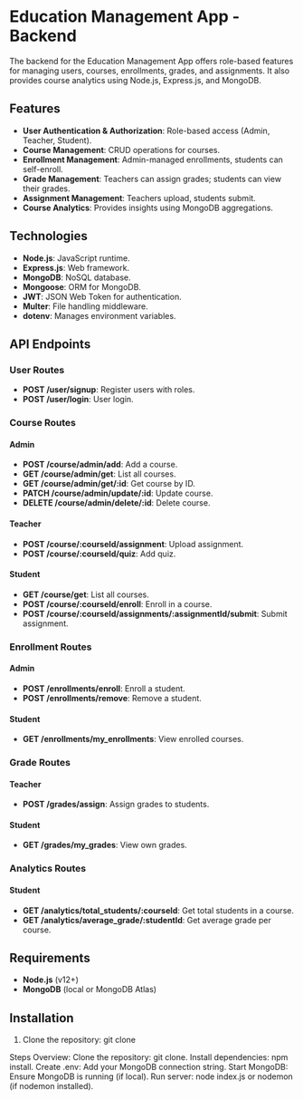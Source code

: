 # Education Management App - Backend

The backend for the Education Management App offers role-based features for managing users, courses, enrollments, grades, and assignments. It also provides course analytics using Node.js, Express.js, and MongoDB.

## Features

- **User Authentication & Authorization**: Role-based access (Admin, Teacher, Student).
- **Course Management**: CRUD operations for courses.
- **Enrollment Management**: Admin-managed enrollments, students can self-enroll.
- **Grade Management**: Teachers can assign grades; students can view their grades.
- **Assignment Management**: Teachers upload, students submit.
- **Course Analytics**: Provides insights using MongoDB aggregations.

## Technologies

- **Node.js**: JavaScript runtime.
- **Express.js**: Web framework.
- **MongoDB**: NoSQL database.
- **Mongoose**: ORM for MongoDB.
- **JWT**: JSON Web Token for authentication.
- **Multer**: File handling middleware.
- **dotenv**: Manages environment variables.

## API Endpoints

### User Routes

- **POST /user/signup**: Register users with roles.
- **POST /user/login**: User login.

### Course Routes

#### Admin
- **POST /course/admin/add**: Add a course.
- **GET /course/admin/get**: List all courses.
- **GET /course/admin/get/:id**: Get course by ID.
- **PATCH /course/admin/update/:id**: Update course.
- **DELETE /course/admin/delete/:id**: Delete course.

#### Teacher
- **POST /course/:courseId/assignment**: Upload assignment.
- **POST /course/:courseId/quiz**: Add quiz.

#### Student
- **GET /course/get**: List all courses.
- **POST /course/:courseId/enroll**: Enroll in a course.
- **POST /course/:courseId/assignments/:assignmentId/submit**: Submit assignment.

### Enrollment Routes

#### Admin
- **POST /enrollments/enroll**: Enroll a student.
- **POST /enrollments/remove**: Remove a student.

#### Student
- **GET /enrollments/my_enrollments**: View enrolled courses.

### Grade Routes

#### Teacher
- **POST /grades/assign**: Assign grades to students.

#### Student
- **GET /grades/my_grades**: View own grades.

### Analytics Routes

#### Student
- **GET /analytics/total_students/:courseId**: Get total students in a course.
- **GET /analytics/average_grade/:studentId**: Get average grade per course.

## Requirements

- **Node.js** (v12+)
- **MongoDB** (local or MongoDB Atlas)

## Installation

1. Clone the repository:
   git clone <repository-url>


Steps Overview:
Clone the repository: git clone.
Install dependencies: npm install.
Create .env: Add your MongoDB connection string.
Start MongoDB: Ensure MongoDB is running (if local).
Run server: node index.js or nodemon (if nodemon installed).
